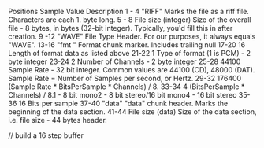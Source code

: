 
Positions   Sample Value         Description
1 - 4       "RIFF"               Marks the file as a riff file. Characters are each 1. byte long.
5 - 8       File size (integer)  Size of the overall file - 8 bytes, in bytes (32-bit integer). Typically, you'd fill this in after creation.
9 -12       "WAVE"               File Type Header. For our purposes, it always equals "WAVE".
13-16       "fmt "               Format chunk marker. Includes trailing null
17-20       16                   Length of format data as listed above
21-22       1                    Type of format (1 is PCM) - 2 byte integer
23-24       2                    Number of Channels - 2 byte integer
25-28       44100                Sample Rate - 32 bit integer. Common values are 44100 (CD), 48000 (DAT). Sample Rate = Number of Samples per second, or Hertz.
29-32       176400               (Sample Rate * BitsPerSample * Channels) / 8.
33-34       4                    (BitsPerSample * Channels) / 8.1 - 8 bit mono2 - 8 bit stereo/16 bit mono4 - 16 bit stereo
35-36       16                   Bits per sample
37-40       "data"               "data" chunk header. Marks the beginning of the data section.
41-44       File size (data)     Size of the data section, i.e. file size - 44 bytes header.


//  build a 16 step buffer